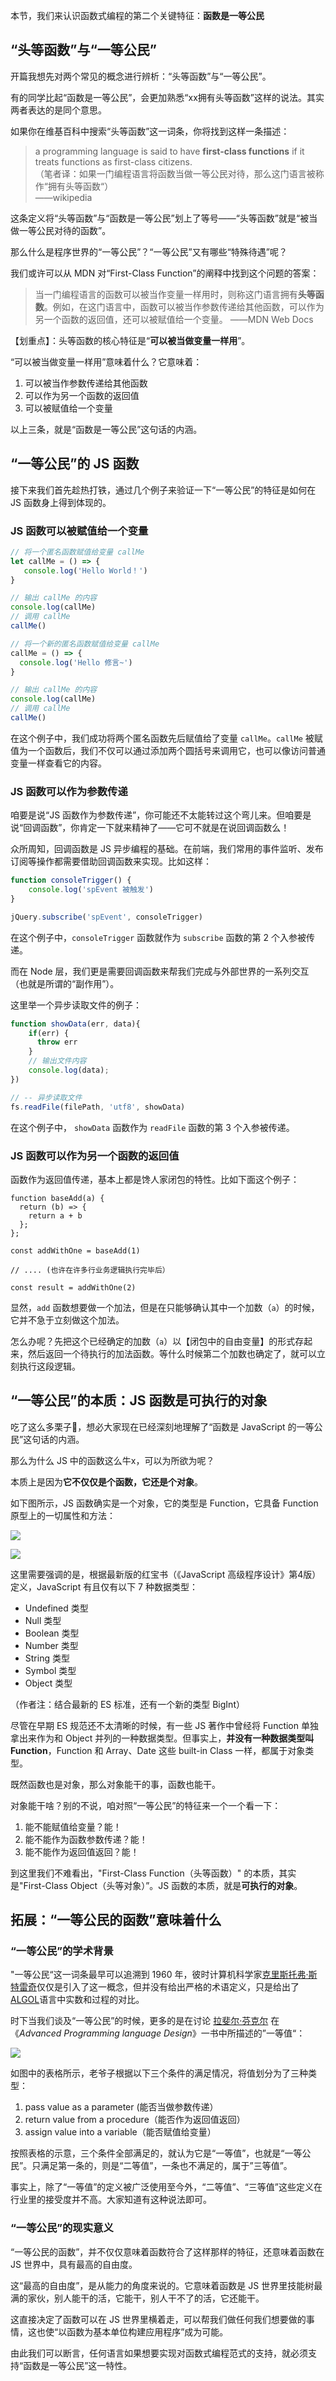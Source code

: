 本节，我们来认识函数式编程的第二个关键特征：**函数是一等公民**


## “头等函数”与“一等公民”

开篇我想先对两个常见的概念进行辨析：“头等函数”与“一等公民”。

有的同学比起“函数是一等公民”，会更加熟悉“xx拥有头等函数”这样的说法。其实两者表达的是同个意思。

  


如果你在维基百科中搜索“头等函数”这一词条，你将找到这样一条描述：

> a programming language is said to have **first-class functions** if it treats functions as first-class citizens.  
 （笔者译：如果一门编程语言将函数当做一等公民对待，那么这门语言被称作“拥有头等函数“）    
                                                    ——wikipedia

这条定义将“头等函数”与“函数是一等公民”划上了等号——“头等函数”就是“被当做一等公民对待的函数”。

那么什么是程序世界的“一等公民”？“一等公民”又有哪些“特殊待遇”呢？

我们或许可以从 MDN 对“First-Class Function”的阐释中找到这个问题的答案：

> 当一门编程语言的函数可以被当作变量一样用时，则称这门语言拥有**头等函数**。例如，在这门语言中，函数可以被当作参数传递给其他函数，可以作为另一个函数的返回值，还可以被赋值给一个变量。
                                  ——MDN Web Docs

【划重点】：头等函数的核心特征是“**可以被当做变量一样用**”。

“可以被当做变量一样用”意味着什么？它意味着：

1.  可以被当作参数传递给其他函数
1.  可以作为另一个函数的返回值
1.  可以被赋值给一个变量

以上三条，就是“函数是一等公民”这句话的内涵。

## “一等公民”的 JS 函数

接下来我们首先趁热打铁，通过几个例子来验证一下“一等公民”的特征是如何在 JS 函数身上得到体现的。

### JS 函数可以被赋值给一个变量

```js
// 将一个匿名函数赋值给变量 callMe
let callMe = () => {
   console.log('Hello World！')
}

// 输出 callMe 的内容
console.log(callMe)
// 调用 callMe
callMe()

// 将一个新的匿名函数赋值给变量 callMe
callMe = () => {
  console.log('Hello 修言~')
}

// 输出 callMe 的内容
console.log(callMe)
// 调用 callMe
callMe()
```

在这个例子中，我们成功将两个匿名函数先后赋值给了变量 `callMe`。`callMe` 被赋值为一个函数后，我们不仅可以通过添加两个圆括号来调用它，也可以像访问普通变量一样查看它的内容。  


### JS 函数可以作为参数传递

咱要是说“JS 函数作为参数传递”，你可能还不太能转过这个弯儿来。但咱要是说“回调函数”，你肯定一下就来精神了——它可不就是在说回调函数么！

众所周知，回调函数是 JS 异步编程的基础。在前端，我们常用的事件监听、发布订阅等操作都需要借助回调函数来实现。比如这样：

```js
function consoleTrigger() {
    console.log('spEvent 被触发')
}   

jQuery.subscribe('spEvent', consoleTrigger)
```

在这个例子中，`consoleTrigger` 函数就作为 `subscribe` 函数的第 2 个入参被传递。

而在 Node 层，我们更是需要回调函数来帮我们完成与外部世界的一系列交互（也就是所谓的“副作用”）。

这里举一个异步读取文件的例子：

```js
function showData(err, data){
    if(err) {
      throw err
    }
    // 输出文件内容
    console.log(data);
})

// -- 异步读取文件
fs.readFile(filePath, 'utf8', showData)
```

在这个例子中， `showData` 函数作为 `readFile` 函数的第 3 个入参被传递。

### JS 函数可以作为另一个函数的返回值

函数作为返回值传递，基本上都是馋人家闭包的特性。比如下面这个例子：

```
function baseAdd(a) {
  return (b) => {
    return a + b
  };
};

const addWithOne = baseAdd(1)

// .... (也许在许多行业务逻辑执行完毕后）

const result = addWithOne(2)
```

显然，`add` 函数想要做一个加法，但是在只能够确认其中一个加数（`a`）的时候，它并不急于立刻做这个加法。

怎么办呢？先把这个已经确定的加数（`a`）以【闭包中的自由变量】的形式存起来，然后返回一个待执行的加法函数。等什么时候第二个加数也确定了，就可以立刻执行这段逻辑。  


## “一等公民”的本质：JS 函数是可执行的对象

吃了这么多栗子🌰，想必大家现在已经深刻地理解了“函数是 JavaScript 的一等公民”这句话的内涵。

那么为什么 JS 中的函数这么牛x，可以为所欲为呢？

本质上是因为**它不仅仅是个函数，它还是个对象**。

如下图所示，JS 函数确实是一个对象，它的类型是 Function，它具备 Function 原型上的一切属性和方法：

![](https://p3-juejin.byteimg.com/tos-cn-i-k3u1fbpfcp/a749b992a86847c89df2c2718e997e7c~tplv-k3u1fbpfcp-zoom-1.image)

![](https://p3-juejin.byteimg.com/tos-cn-i-k3u1fbpfcp/37fbeac64cbd48258dee60e9a0d2590e~tplv-k3u1fbpfcp-zoom-1.image)

这里需要强调的是，根据最新版的红宝书（《JavaScript 高级程序设计》第4版）定义，JavaScript 有且仅有以下 7 种数据类型：

-   Undefined 类型
-   Null 类型
-   Boolean 类型
-   Number 类型
-   String 类型
-   Symbol 类型
-   Object 类型

（作者注：结合最新的 ES 标准，还有一个新的类型 BigInt）

尽管在早期 ES 规范还不太清晰的时候，有一些 JS 著作中曾经将 Function 单独拿出来作为和 Object 并列的一种数据类型。但事实上，**并没有一种数据类型叫 Function**，Function 和 Array、Date 这些 built-in Class 一样，都属于对象类型。

既然函数也是对象，那么对象能干的事，函数也能干。

对象能干啥？别的不说，咱对照“一等公民”的特征来一个一个看一下：

1.  能不能赋值给变量？能！
1.  能不能作为函数参数传递？能！
1.  能不能作为返回值返回？能！

到这里我们不难看出，"First-Class Function（头等函数）" 的本质，其实是"First-Class Object（头等对象）”。JS 函数的本质，就是**可执行的对象**。

  


## 拓展：“一等公民的函数”意味着什么

### “一等公民”的学术背景

"一等公民“这一词条最早可以追溯到 1960 年，彼时计算机科学家[克里斯托弗·斯特雷奇](https://zh.wikipedia.org/wiki/%E5%85%8B%E9%87%8C%E6%96%AF%E6%89%98%E5%BC%97%C2%B7%E6%96%AF%E7%89%B9%E9%9B%B7%E5%A5%87)仅仅是引入了这一概念，但并没有给出严格的术语定义，只是给出了[ALGOL](https://zh.wikipedia.org/wiki/ALGOL)语言中实数和过程的对比。

时下当我们谈及“一等公民”的时候，更多的是在讨论 [拉斐尔·芬克尔](https://zh.wikipedia.org/w/index.php?title=%E6%8B%89%E6%96%90%E5%B0%94%C2%B7%E8%8A%AC%E5%85%8B%E5%B0%94&action=edit&redlink=1) 在 《*Advanced Programming language Design*》一书中所描述的”一等值“：

![](https://p3-juejin.byteimg.com/tos-cn-i-k3u1fbpfcp/fbdbb6f7cfc642dbbc9b91eb580eee01~tplv-k3u1fbpfcp-zoom-1.image)  


如图中的表格所示，老爷子根据以下三个条件的满足情况，将值划分为了三种类型：

1.  pass value as a parameter (能否当做参数传递）
1.  return value from a procedure（能否作为返回值返回）
1.  assign value into a variable（能否赋值给变量）

按照表格的示意，三个条件全部满足的，就认为它是“一等值”，也就是“一等公民”。只满足第一条的，则是“二等值”，一条也不满足的，属于”三等值”。

事实上，除了“一等值”的定义被广泛使用至今外，“二等值”、“三等值”这些定义在行业里的接受度并不高。大家知道有这种说法即可。

### “一等公民”的现实意义

“一等公民的函数”，并不仅仅意味着函数符合了这样那样的特征，还意味着函数在 JS 世界中，具有最高的自由度。

这“最高的自由度”，是从能力的角度来说的。它意味着函数是 JS 世界里技能树最满的家伙，别人能干的活，它能干，别人干不了的活，它还能干。

这直接决定了函数可以在 JS 世界里横着走，可以帮我们做任何我们想要做的事情，这也使“以函数为基本单位构建应用程序”成为可能。

由此我们可以断言，任何语言如果想要实现对函数式编程范式的支持，就必须支持“函数是一等公民”这一特性。
